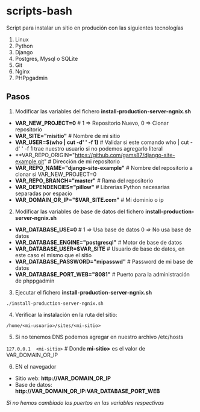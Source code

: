 # scripts-bash

Script para instalar un sitio en produción con las siguientes tecnologías

1. Linux
2. Python
3. Django
4. Postgres, Mysql o SQLite
5. Git
6. Nginx
7. PHPpgadmin

## Pasos

1. Modificar las variables del fichero **install-production-server-ngnix.sh**

- **VAR_NEW_PROJECT=0**						# 1 => Repositorio Nuevo, 0 => Clonar repositorio
- **VAR_SITE="misitio"** 					#  Nombre de mi sitio
- **VAR_USER=$(who | cut -d' ' -f 1)** 		# Validar si este comando who | cut -d' ' -f 1 trae nuestro usuario si no podemos agregarlo literal
- **VAR_REPO_ORIGIN="https://github.com/gams87/django-site-example.git" # Dirección de mi repositorio
- **VAR_REPO_NAME="django-site-example"**	# Nombre del repositorio a clonar si VAR_NEW_PROJECT=0
- **VAR_REPO_BRANCH="master"**				# Rama del repositorio
- **VAR_DEPENDENCIES="pillow"**				# Librerias Python necesarias separadas por espacio
- **VAR_DOMAIN_OR_IP="$VAR_SITE.com"**		# Mi dominio o ip

2. Modificar las variables de base de datos del fichero **install-production-server-ngnix.sh**

- **VAR_DATABASE_USE=0**					# 1 => Usa base de datos 0 => No usa base de datos
- **VAR_DATABASE_ENGINE="postgresql"**		# Motor de base de datos
- **VAR_DATABASE_USER=$VAR_SITE**			# Usuario de base de datos, en este caso el mismo que el sitio
- **VAR_DATABASE_PASSWORD="mipasswd"**		# Password de mi base de datos
- **VAR_DATABASE_PORT_WEB="8081"**			# Puerto para la administración de phppgadmin

3. Ejecutar el fichero **install-production-server-ngnix.sh**

`./install-production-server-ngnix.sh`

4. Verificar la instalación en la ruta del sitio:

`/home/<mi-usuario>/sites/<mi-sitio>`

5. Si no tenemos DNS podemos agregar en nuestro archivo /etc/hosts

`127.0.0.1	<mi-sitio>` # Donde **mi-sitio>** es el valor de VAR_DOMAIN_OR_IP


6. EN el navegador

- Sitio web: **http://VAR_DOMAIN_OR_IP**
- Base de datos: **http://VAR_DOMAIN_OR_IP:VAR_DATABASE_PORT_WEB**

*Si no hemos cambiado los puertos en las variables respectivas*
